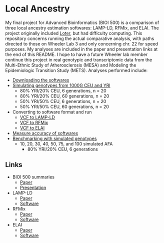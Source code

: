 # Local Ancestry

My final project for Advanced Bioinformatics (BIOI 500) is a comparison of three local ancestry estimation softwares: LAMP-LD, RFMix, and ELAI. The project originally included [Loter](https://academic.oup.com/mbe/article-lookup/doi/10.1093/molbev/msy126), but had difficulty computing. This repository concerns running the actual comparative analysis, with paths directed to those on Wheeler Lab 3 and only concerning chr. 22 for speed purposes. My analyses are included in the paper and presentation links at the end of this README. I hope to have a future Wheeler lab member continue this project in real genotypic and transcriptomic data from the Multi-Ethnic Study of Atherosclerosis (MESA) and Modeling the Epidemiologic Transition Study (METS). Analyses performed include:

* [Downloading the softwares](https://github.com/aandaleon/Local_Ancestry/blob/master/01_testing_softwares.sh)
* [Simulating genotypes from 1000G CEU and YRI](https://github.com/aandaleon/Local_Ancestry/blob/master/02a1_simulate_admixture.sh)
  * 80% YRI/20% CEU, 6 generations, n = 20
  * 80% YRI/20% CEU, 60 generations, n = 20
  * 50% YRI/50% CEU, 6 generations, n = 20
  * 50% YRI/50% CEU, 60 generations, n = 20
* Converting to software format and run
  * [VCF to LAMP-LD](https://github.com/aandaleon/Local_Ancestry/blob/master/03a1_make_run_LAMP-LD.sh)
  * [VCF to RFMix](https://github.com/aandaleon/Local_Ancestry/blob/master/03b1_make_run_RFMix.sh)
  * [VCF to ELAI](https://github.com/aandaleon/Local_Ancestry/blob/master/03d_make_run_ELAI.sh)
* [Measure accuracy of softwares](https://github.com/aandaleon/Local_Ancestry/blob/master/04c_calc_accuracy.py)
* [Benchmarking with simulated genotypes](https://github.com/aandaleon/Local_Ancestry/blob/master/05a_make_benchmark_input.sh)
  * 10, 20, 30, 40, 50, 75, and 100 simulated AFA
    * 80% YRI/20% CEU, 6 generations

## Links
* BIOI 500 summaries
  * [Paper](https://drive.google.com/file/d/1Jw0kWkGHloG0SBz0tEBQndx_VNglGd9m/view?usp=sharing)
  * [Presentation](https://docs.google.com/presentation/d/1LJXkkStQNTmNCr_zg6MTAqe_HDryur0adjWiqwoM06g/edit?usp=sharing)
* LAMP-LD 
  * [Paper](https://academic.oup.com/bioinformatics/article/28/10/1359/212139)
  * [Software](http://lamp.icsi.berkeley.edu/lamp/lampld/)
* RFMix 
  * [Paper](https://www.sciencedirect.com/science/article/pii/S0002929713002899?via%3Dihub)
  * [Software](https://sites.google.com/site/rfmixlocalancestryinference/)
* ELAI
  * [Paper](http://www.genetics.org/content/196/3/625.long)
  * [Software](http://www.haplotype.org/elai.html)

